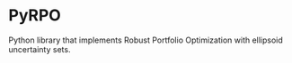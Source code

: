 # PyRPO
Python library that implements Robust Portfolio Optimization with ellipsoid uncertainty sets.
